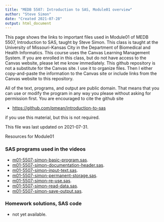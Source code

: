 ```yaml
---
title: "MEDB 5507: Introduction to SAS, Module01 overview"
author: "Steve Simon"
date: "Created 2021-07-28"
output: html_document
---
```


This page shows the links to important files used in Module01 of MEDB 5507, Introduction to SAS, taught by Steve Simon. This class is taught at the University of Missouri-Kansas City in the Department of Biomedical and Health Informatics. This course uses the Canvas Learning Management System. If you are enrolled in this class, but do not have access to the Canvas website, please let me know immediately. This github repository is not a substitute for the Canvas site. I use it to organize files. Then I either copy-and-paste the information to the Canvas site or include links from the Canvas website to this repository.

All of the text, programs, and output are public domain. That means that you can use or modify the program in any way you please without asking for permission first. You are encouraged to cite the github site

+ https://github.com/pmean/introduction-to-sas

if you use this material, but this is not required.



This file was last updated on 2021-07-31.

Resources for Module01

### SAS programs used in the videos

+ [m01-5507-simon-basic-program.sas][m01-5507-simon-basic-program.sas].
+ [m01-5507-simon-documentation-header.sas][m01-5507-simon-documentation-header.sas].
+ [m01-5507-simon-input-text.sas][m01-5507-simon-input-text.sas].
+ [m01-5507-simon-permanent-storage.sas][m01-5507-simon-permanent-storage.sas].
+ [m01-5507-simon-re-use.sas][m01-5507-simon-re-use.sas].
+ [m01-5507-simon-read-data.sas][m01-5507-simon-read-data.sas].
+ [m01-5507-simon-save-output.sas][m01-5507-simon-save-output.sas].

### Homework solutions, SAS code

+  not yet available.

[m01-5507-simon-basic-program.sas]: https://github.com/pmean/introduction-to-SAS/blob/master/src/m01-5507-simon-basic-program.sas
[m01-5507-simon-documentation-header.sas]: https://github.com/pmean/introduction-to-SAS/blob/master/src/m01-5507-simon-documentation-header.sas
[m01-5507-simon-input-text.sas]: https://github.com/pmean/introduction-to-SAS/blob/master/src/m01-5507-simon-input-text.sas
[m01-5507-simon-permanent-storage.sas]: https://github.com/pmean/introduction-to-SAS/blob/master/src/m01-5507-simon-permanent-storage.sas
[m01-5507-simon-re-use.sas]: https://github.com/pmean/introduction-to-SAS/blob/master/src/m01-5507-simon-re-use.sas
[m01-5507-simon-read-data.sas]: https://github.com/pmean/introduction-to-SAS/blob/master/src/m01-5507-simon-read-data.sas
[m01-5507-simon-save-output.sas]: https://github.com/pmean/introduction-to-SAS/blob/master/src/m01-5507-simon-save-output.sas



<!---No links for this section--->


